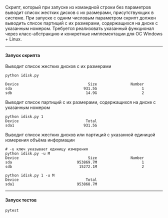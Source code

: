 
Скрипт, который при запуске из командной строки без параметров выводит
список жестких дисков с их размерами, присутствующих в системе. При
запуске с одним числовым параметром скрипт должен выводить список
партиций с их размерами, содержащихся на диске с указанным номером.
Требуется реализовать указанный функционал через класс-абстракцию и
конкретные имплементации для ОС Windows + Linux.

---
#### Запуск скрипта

Выводит список жестких дисков с их размерами
```
python idisk.py

Device                               Size               Number
sda                                931.5G                    1
sdb                                 14.9G                    2
```

Выводит список партиций с их размерами, содержащихся на диске с указанным номером
```
python idisk.py 1
Device                              Total
sda1                               931.5G
```

Выводит список жестких дисков или партиций с указанной единицой измерения объёма информации
```
# -u ключ указывает единицу измерения
python idisk.py -u M
Device                               Size               Number
sda                             953869.7M                    1
sdb                              15272.1M                    2

```

```
python idisk.py 1 -u M
Device                              Total
sda1                            953868.7M
```

---
#### Запуск тестов
```
pytest
```
